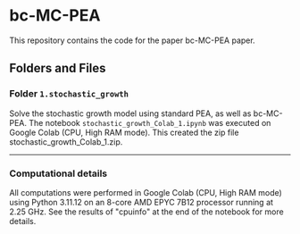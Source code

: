 # bc-MC-PEA

This repository contains the code for the paper bc-MC-PEA paper.


## Folders and Files
### Folder `1.stochastic_growth`
Solve the stochastic growth model using standard PEA, as well as bc-MC-PEA. The notebook `stochastic_growth_Colab_1.ipynb` was executed on Google Colab (CPU, High RAM mode). This created the zip file stochastic_growth_Colab_1.zip.

---

### Computational details

All computations were performed in Google Colab (CPU, High RAM mode) using Python 3.11.12 on an 8-core AMD EPYC 7B12 processor running at 2.25 GHz. See the results of "cpuinfo" at the end of the notebook for more details.
